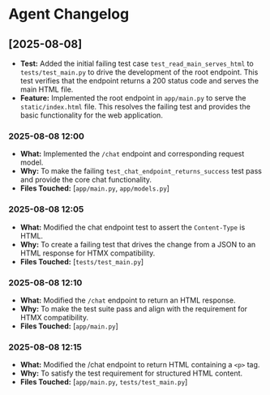 # Agent Changelog

## [2025-08-08]

- **Test:** Added the initial failing test case `test_read_main_serves_html` to `tests/test_main.py` to drive the development of the root endpoint. This test verifies that the endpoint returns a 200 status code and serves the main HTML file.
- **Feature:** Implemented the root endpoint in `app/main.py` to serve the `static/index.html` file. This resolves the failing test and provides the basic functionality for the web application.
### 2025-08-08 12:00
- **What:** Implemented the `/chat` endpoint and corresponding request model.
- **Why:** To make the failing `test_chat_endpoint_returns_success` test pass and provide the core chat functionality.
- **Files Touched:** [`app/main.py`, `app/models.py`]
### 2025-08-08 12:05

- **What:** Modified the chat endpoint test to assert the `Content-Type` is HTML.
- **Why:** To create a failing test that drives the change from a JSON to an HTML response for HTMX compatibility.
- **Files Touched:** [`tests/test_main.py`]
### 2025-08-08 12:10

- **What:** Modified the `/chat` endpoint to return an HTML response.
- **Why:** To make the test suite pass and align with the requirement for HTMX compatibility.
- **Files Touched:** [`app/main.py`]
### 2025-08-08 12:15

- **What:** Modified the /chat endpoint to return HTML containing a `<p>` tag.
- **Why:** To satisfy the test requirement for structured HTML content.
- **Files Touched:** [`app/main.py`, `tests/test_main.py`]